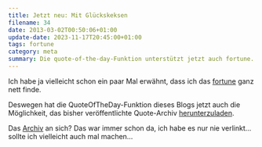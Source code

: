 ```yaml
---
title: Jetzt neu: Mit Glückskeksen
filename: 34
date: 2013-03-02T00:50:06+01:00
update-date: 2023-11-17T20:45:00+01:00
tags: fortune
category: meta
summary: Die quote-of-the-day-Funktion unterstützt jetzt auch fortune.
---
```


Ich habe ja vielleicht schon ein paar Mal erwähnt, dass ich das [fortune](https://en.wikipedia.org/wiki/Fortune_%28Unix%29) ganz nett finde.

Deswegen hat die QuoteOfTheDay-Funktion dieses Blogs jetzt auch die Möglichkeit, das bisher veröffentlichte Quote-Archiv [herunterzuladen](/quote_of_the_days/fortune).

Das [Archiv](/quote_of_the_days) an sich? Das war immer schon da, ich habe es nur nie verlinkt… sollte ich vielleicht auch mal machen…
